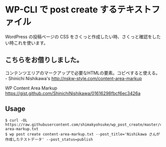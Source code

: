 # WP-CLI で post create するテキストファイル

WordPress の投稿ページの CSS をさくっと作成したい時、さくっと確認をしたい時これを使います。

## こちらをお借りしました。

コンテンツエリアのマークアップで必要なHTMLの要素。コピペすると使える。 - Shinichi Nishikawa's
<http://nskw-style.com/content-area-markup>

WP Content Area Markup
<https://gist.github.com/ShinichiNishikawa/01616298fbcf6ec3426a>

## Usage

```
$ curl -OL https://raw.githubusercontent.com/shimakyohsuke/wp_post_create/master/content-area-markup.txt
$ wp post create content-area-markup.txt --post_title='Nishikawa さんが作成したテストデータ' --post_status=publish
```
